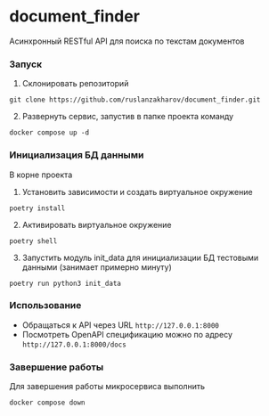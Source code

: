 # document_finder
Асинхронный RESTful API для поиска по текстам документов

### Запуск

1. Склонировать репозиторий
```commandline
git clone https://github.com/ruslanzakharov/document_finder.git
```
2. Развернуть сервис, запустив в папке проекта команду
```commandline
docker compose up -d
```

### Инициализация БД данными

В корне проекта
1. Установить зависимости и создать виртуальное окружение
```commandline
poetry install
```
2. Активировать виртуальное окружение
```commandline
poetry shell
```
3. Запустить модуль init_data для инициализации БД тестовыми данными
(занимает примерно минуту)
```commandline
poetry run python3 init_data
```

### Использование

- Обращаться к API через URL `http://127.0.0.1:8000`
- Посмотреть OpenAPI спецификацию можно по адресу `http://127.0.0.1:8000/docs`

### Завершение работы

Для завершения работы микросервиса выполнить
```commandline
docker compose down
```

